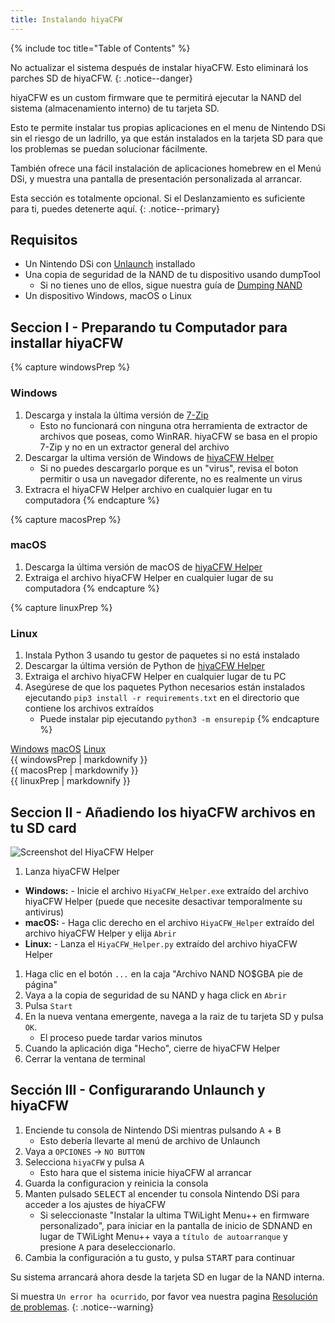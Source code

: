 ```yaml
---
title: Instalando hiyaCFW
---
```


{% include toc title="Table of Contents" %}

No actualizar el sistema después de instalar hiyaCFW. Esto eliminará los parches SD de hiyaCFW.
{: .notice--danger}

hiyaCFW es un custom firmware que te permitirá ejecutar la NAND del sistema (almacenamiento interno) de tu tarjeta SD.

Esto te permite instalar tus propias aplicaciones en el menu de Nintendo DSi sin el riesgo de un ladrillo, ya que están instalados en la tarjeta SD para que los problemas se puedan solucionar fácilmente.

También ofrece una fácil instalación de aplicaciones homebrew en el Menú DSi, y muestra una pantalla de presentación personalizada al arrancar.

Esta sección es totalmente opcional. Si el Deslanzamiento es suficiente para ti, puedes detenerte aquí.
{: .notice--primary}

## Requisitos
- Un Nintendo DSi con [Unlaunch](/installing-unlaunch) installado
- Una copia de seguridad de la NAND de tu dispositivo usando dumpTool
   - Si no tienes uno de ellos, sigue nuestra guía de [Dumping NAND](dumping-nand)
- Un dispositivo Windows, macOS o Linux

## Seccion I - Preparando tu Computador para installar hiyaCFW

{% capture windowsPrep %}
<noscript>
   <h3>Windows</h3>
</noscript>

1. Descarga y instala la última versión de [7-Zip](https://www.7-zip.org/download.html)
   - Esto no funcionará con ninguna otra herramienta de extractor de archivos que poseas, como WinRAR. hiyaCFW se basa en el propio 7-Zip y no en un extractor general del archivo
1. Descargar la ultima versión de Windows de [hiyaCFW Helper](https://github.com/mondul/HiyaCFW-Helper/releases)
   - Si no puedes descargarlo porque es un "virus", revisa el boton permitir o usa un navegador diferente, no es realmente un virus
1. Extracra el hiyaCFW Helper archivo en cualquier lugar en tu computadora
{% endcapture %}

{% capture macosPrep %}
<noscript>
   <h3>macOS</h3>
</noscript>

1. Descarga la última versión de macOS de [hiyaCFW Helper](https://github.com/mondul/HiyaCFW-Helper/releases)
1. Extraiga el archivo hiyaCFW Helper en cualquier lugar de su computadora
{% endcapture %}

{% capture linuxPrep %}
<noscript>
   <h3>Linux</h3>
</noscript>

1. Instala Python 3 usando tu gestor de paquetes si no está instalado
1. Descargar la última versión de Python de [hiyaCFW Helper](https://github.com/mondul/HiyaCFW-Helper/releases)
1. Extraiga el archivo hiyaCFW Helper en cualquier lugar de tu PC
1. Asegúrese de que los paquetes Python necesarios están instalados ejecutando `pip3 install -r requirements.txt` en el directorio que contiene los archivos extraídos
   - Puede instalar pip ejecutando `python3 -m ensurepip`
{% endcapture %}

<div class="tabcontainer">
   <a class="tablinks btn btn--large btn--info delink windows" href="#windowsPrep" onclick="openTab(event, 'windowsPrep')">Windows</a>
   <a class="tablinks btn btn--large btn--info delink macos" href="#macosPrep" onclick="openTab(event, 'macosPrep')">macOS</a>
   <a class="tablinks btn btn--large btn--info delink other" href="#linuxPrep" onclick="openTab(event, 'linuxPrep')">Linux</a>

   <div id="windowsPrep" class="blanktabcontent">{{ windowsPrep | markdownify }}</div>
   <div id="macosPrep" class="blanktabcontent">{{ macosPrep | markdownify }}</div>
   <div id="linuxPrep" class="blanktabcontent">{{ linuxPrep | markdownify }}</div>
</div>

## Seccion II - Añadiendo los hiyaCFW archivos en tu SD card

![Screenshot del HiyaCFW Helper](https://image.ibb.co/hhzKRL/Screen-Shot-2018-10-18-at-16-30-18.png)

1. Lanza hiyaCFW Helper
  - **Windows:** - Inicie el archivo `HiyaCFW_Helper.exe` extraído del archivo hiyaCFW Helper (puede que necesite desactivar temporalmente su antivirus)
  - **macOS:** - Haga clic derecho en el archivo `HiyaCFW_Helper` extraído del archivo hiyaCFW Helper y elija `Abrir`
  - **Linux:** - Lanza el `HiyaCFW_Helper.py` extraído del archivo hiyaCFW Helper
1. Haga clic en el botón `...` en la caja "Archivo NAND NO$GBA pie de página"
1. Vaya a la copia de seguridad de su NAND y haga click en `Abrir`
1. Pulsa `Start`
1. En la nueva ventana emergente, navega a la raiz de tu tarjeta SD y pulsa `OK`.
   - El proceso puede tardar varios minutos
1. Cuando la aplicación diga "Hecho", cierre de hiyaCFW Helper
1. Cerrar la ventana de terminal

## Sección III - Configurarando Unlaunch y hiyaCFW

1. Enciende tu consola de Nintendo DSi mientras pulsando <kbd class="face">A</kbd> + <kbd class="face">B</kbd>
   - Esto debería llevarte al menú de archivo de Unlaunch
1. Vaya a `OPCIONES` -> `NO BUTTON`
1. Selecciona `hiyaCFW` y pulsa <kbd class="face">A</kbd>
   - Esto hara que el sistema inicie hiyaCFW al arrancar
1. Guarda la configuracion y reinicia la consola
1. Manten pulsado <kbd>SELECT</kbd> al encender tu consola Nintendo DSi para acceder a los ajustes de hiyaCFW
   - Si seleccionaste "Instalar la ultima TWiLight Menu++ en firmware personalizado", para iniciar en la pantalla de inicio de SDNAND en lugar de TWiLight Menu++ vaya a `título de autoarranque` y presione <kbd class="face">A</kbd> para deseleccionarlo.
1. Cambia la configuración a tu gusto, y pulsa <kbd>START</kbd> para continuar

Su sistema arrancará ahora desde la tarjeta SD en lugar de la NAND interna.

Si muestra `Un error ha ocurrido`, por favor vea nuestra pagina [Resolución de problemas](troubleshooting).
{: .notice--warning}

<script src="/assets/js/tabs.js"></script>
